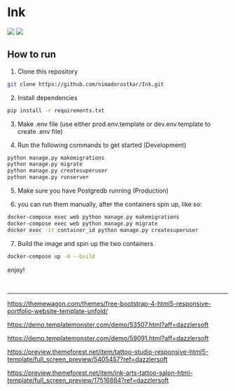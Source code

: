 # Ink


[![](https://img.shields.io/badge/python-3.10-orange)](https://www.python.org/)
[![](https://img.shields.io/badge/Django-4.1-green)](https://www.djangoproject.com/)


## How to run

1. Clone this repository

```bash
git clone https://github.com/nimadorostkar/Ink.git
```

2. Install dependencies

```bash
pip install -r requirements.txt
```

3. Make .env file (use either prod.env.template or dev.env.template to create .env file)

4. Run the following commands to get started (Development)

```bash
python manage.py makemigrations
python manage.py migrate
python manage.py createsuperuser
python manage.py runserver
```

5. Make sure you have Postgredb running (Production)

6. you can run them manually, after the containers spin up, like so:

```bash
docker-compose exec web python manage.py makemigrations
docker-compose exec web python manage.py migrate   
docker exec -it container_id python manage.py createsuperuser
```

7. Build the image and spin up the two containers

```bash
docker-compose up -d --build
```

 enjoy!




<br>
<hr>

https://themewagon.com/themes/free-bootstrap-4-html5-responsive-portfolio-website-template-unfold/

https://demo.templatemonster.com/demo/53507.html?aff=dazzlersoft

https://demo.templatemonster.com/demo/59091.html?aff=dazzlersoft

https://preview.themeforest.net/item/tattoo-studio-responsive-html5-template/full_screen_preview/5405457?ref=dazzlersoft

https://preview.themeforest.net/item/ink-arts-tattoo-salon-html-template/full_screen_preview/17516884?ref=dazzlersoft